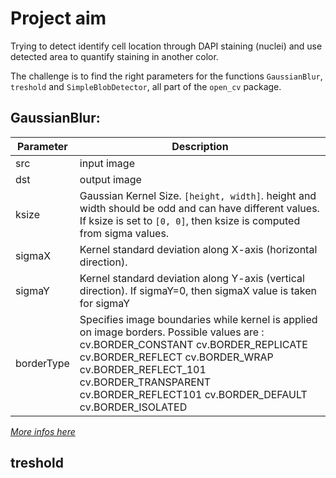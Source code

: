 # Project aim

Trying to detect identify cell location through DAPI staining (nuclei) and use detected area to quantify staining in another 
color.

The challenge is to find the right parameters for the functions `GaussianBlur`, `treshold` and `SimpleBlobDetector`, all
part of the `open_cv` package.

## GaussianBlur:

|Parameter      |Description    |
| ------------- |---------------|
|src	        |input image    |
|dst            |output image   |
|ksize          |Gaussian Kernel Size. `[height, width]`. height and width should be odd and can have different values. If ksize is set to `[0, 0]`, then ksize is computed from sigma values.|
|sigmaX         |Kernel standard deviation along X-axis (horizontal direction).|
|sigmaY         |Kernel standard deviation along Y-axis (vertical direction). If sigmaY=0, then sigmaX value is taken for sigmaY
|borderType     |Specifies image boundaries while kernel is applied on image borders. Possible values are : cv.BORDER_CONSTANT cv.BORDER_REPLICATE cv.BORDER_REFLECT cv.BORDER_WRAP cv.BORDER_REFLECT_101 cv.BORDER_TRANSPARENT cv.BORDER_REFLECT101 cv.BORDER_DEFAULT cv.BORDER_ISOLATED

[*More infos here*](https://www.tutorialkart.com/opencv/python/opencv-python-gaussian-image-smoothing/)

## treshold